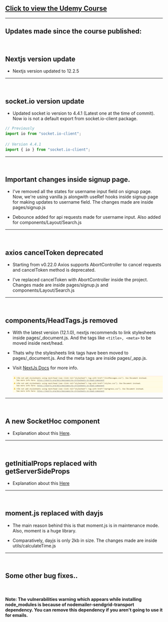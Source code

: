 <br />

## [Click to view the Udemy Course](https://www.udemy.com/course/mernstack-nextjs-withsocketio/?referralCode=A31CAC3FD91000489D0A)

---

## Updates made since the course published:

<br>

## Nextjs version update

- Nextjs version updated to 12.2.5

---

<br>

## socket.io version update

- Updated socket io version to 4.4.1 (Latest one at the time of commit). Now io is not a default export from socket.io-client package.

```javascript
// Previously
import io from "socket.io-client";

// Version 4.4.1
import { io } from "socket.io-client";
```

---

<br />

## Important changes inside signup page.

- I've removed all the states for username input field on signup page. Now, we're using vanilla js alongwith useRef hooks inside signup page for making updates to username field. The changes made are inside pages/signup.js

- Debounce added for api requests made for username input. Also added for components/Layout/Search.js

---

<br />

## axios cancelToken deprecated

- Starting from v0.22.0 Axios supports AbortController to cancel requests and cancelToken method is deprecated.

- I've replaced cancelToken with AbortController inside the project. Changes made are inside pages/signup.js and components/Layout/Search.js

---

<br />

## components/HeadTags.js removed

- With the latest version (12.1.0), nextjs recommends to link stylesheets inside pages/\_document.js. And the tags like `<title>, <meta>` to be moved inside next/head.

- Thats why the stylesheets link tags have been moved to pages/\_document.js. And the meta tags are inside pages/\_app.js.

- Visit [NextJs Docs](https://nextjs.org/docs/messages/no-stylesheets-in-head-component) for more info.
  <br />
  <br />
  <img src='https://raw.githubusercontent.com/inderrr/imagesForRepos/main/Screenshot%202022-02-26%20221457.png' />

---

  <br />

## A new SocketHoc component

- Explanation about this [Here](https://www.udemy.com/course/mernstack-nextjs-withsocketio/learn/#questions/15297138/).

---

<br />

## getInitialProps replaced with getServerSideProps

- Explanation about this [Here](https://www.udemy.com/course/mernstack-nextjs-withsocketio/learn/lecture/28229950#overview)

---

<br />

## moment.js replaced with dayjs

- The main reason behind this is that moment.js is in maintenance mode. Also, moment is a huge library.

- Comparatively, dayjs is only 2kb in size. The changes made are inside utils/calculateTime.js

---

<br />

## Some other bug fixes..

<br />

#### Note: The vulnerabilities warning which appears while installing node_modules is because of nodemailer-sendgrid-transport dependency. You can remove this dependency if you aren't going to use it for emails.
